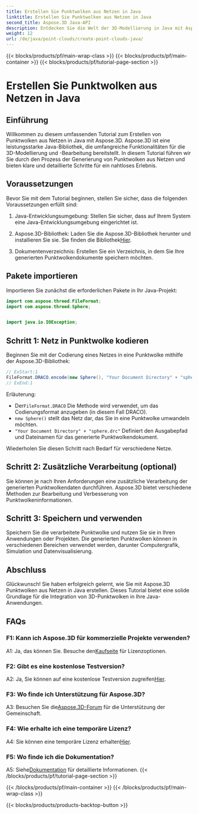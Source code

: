 ```yaml
---
title: Erstellen Sie Punktwolken aus Netzen in Java
linktitle: Erstellen Sie Punktwolken aus Netzen in Java
second_title: Aspose.3D Java-API
description: Entdecken Sie die Welt der 3D-Modellierung in Java mit Aspose.3D. Erfahren Sie, wie Sie mühelos Punktwolken aus Netzen erstellen.
weight: 12
url: /de/java/point-clouds/create-point-clouds-java/
---
```


{{< blocks/products/pf/main-wrap-class >}}
{{< blocks/products/pf/main-container >}}
{{< blocks/products/pf/tutorial-page-section >}}

# Erstellen Sie Punktwolken aus Netzen in Java

## Einführung

Willkommen zu diesem umfassenden Tutorial zum Erstellen von Punktwolken aus Netzen in Java mit Aspose.3D. Aspose.3D ist eine leistungsstarke Java-Bibliothek, die umfangreiche Funktionalitäten für die 3D-Modellierung und -Bearbeitung bereitstellt. In diesem Tutorial führen wir Sie durch den Prozess der Generierung von Punktwolken aus Netzen und bieten klare und detaillierte Schritte für ein nahtloses Erlebnis.

## Voraussetzungen

Bevor Sie mit dem Tutorial beginnen, stellen Sie sicher, dass die folgenden Voraussetzungen erfüllt sind:

1. Java-Entwicklungsumgebung: Stellen Sie sicher, dass auf Ihrem System eine Java-Entwicklungsumgebung eingerichtet ist.

2.  Aspose.3D-Bibliothek: Laden Sie die Aspose.3D-Bibliothek herunter und installieren Sie sie. Sie finden die Bibliothek[Hier](https://releases.aspose.com/3d/java/).

3. Dokumentenverzeichnis: Erstellen Sie ein Verzeichnis, in dem Sie Ihre generierten Punktwolkendokumente speichern möchten.

## Pakete importieren

Importieren Sie zunächst die erforderlichen Pakete in Ihr Java-Projekt:

```java
import com.aspose.threed.FileFormat;
import com.aspose.threed.Sphere;


import java.io.IOException;
```

## Schritt 1: Netz in Punktwolke kodieren

Beginnen Sie mit der Codierung eines Netzes in eine Punktwolke mithilfe der Aspose.3D-Bibliothek:

```java
// ExStart:1
FileFormat.DRACO.encode(new Sphere(), "Your Document Directory" + "sphere.drc");
// ExEnd:1
```

Erläuterung:
-  Der`FileFormat.DRACO` Die Methode wird verwendet, um das Codierungsformat anzugeben (in diesem Fall DRACO).
- `new Sphere()` stellt das Netz dar, das Sie in eine Punktwolke umwandeln möchten.
- `"Your Document Directory" + "sphere.drc"` Definiert den Ausgabepfad und Dateinamen für das generierte Punktwolkendokument.

Wiederholen Sie diesen Schritt nach Bedarf für verschiedene Netze.

## Schritt 2: Zusätzliche Verarbeitung (optional)

Sie können je nach Ihren Anforderungen eine zusätzliche Verarbeitung der generierten Punktwolkendaten durchführen. Aspose.3D bietet verschiedene Methoden zur Bearbeitung und Verbesserung von Punktwolkeninformationen.

## Schritt 3: Speichern und verwenden

Speichern Sie die verarbeitete Punktwolke und nutzen Sie sie in Ihren Anwendungen oder Projekten. Die generierten Punktwolken können in verschiedenen Bereichen verwendet werden, darunter Computergrafik, Simulation und Datenvisualisierung.

## Abschluss

Glückwunsch! Sie haben erfolgreich gelernt, wie Sie mit Aspose.3D Punktwolken aus Netzen in Java erstellen. Dieses Tutorial bietet eine solide Grundlage für die Integration von 3D-Punktwolken in Ihre Java-Anwendungen.

## FAQs

### F1: Kann ich Aspose.3D für kommerzielle Projekte verwenden?

 A1: Ja, das können Sie. Besuche den[Kaufseite](https://purchase.aspose.com/buy) für Lizenzoptionen.

### F2: Gibt es eine kostenlose Testversion?

 A2: Ja, Sie können auf eine kostenlose Testversion zugreifen[Hier](https://releases.aspose.com/).

### F3: Wo finde ich Unterstützung für Aspose.3D?

 A3: Besuchen Sie die[Aspose.3D-Forum](https://forum.aspose.com/c/3d/18) für die Unterstützung der Gemeinschaft.

### F4: Wie erhalte ich eine temporäre Lizenz?

 A4: Sie können eine temporäre Lizenz erhalten[Hier](https://purchase.aspose.com/temporary-license/).

### F5: Wo finde ich die Dokumentation?

 A5: Siehe[Dokumentation](https://reference.aspose.com/3d/java/) für detaillierte Informationen.
{{< /blocks/products/pf/tutorial-page-section >}}

{{< /blocks/products/pf/main-container >}}
{{< /blocks/products/pf/main-wrap-class >}}

{{< blocks/products/products-backtop-button >}}
